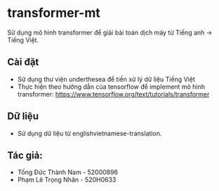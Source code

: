 # transformer-mt
Sử dụng mô hình transformer để giải bài toán dịch máy từ Tiếng anh -> Tiếng Việt.

## Cài đặt
- Sử dụng thư viện underthesea để tiền xử lý dữ liệu Tiếng Việt
- Thực hiện theo hướng dẫn của tensorflow để implement mô hình transformer:  https://www.tensorflow.org/text/tutorials/transformer
## Dữ liệu
- Sử dụng dữ liệu từ englishvietnamese-translation.
## Tác giả:
- Tống Đức Thành Nam - 52000896
- Phạm Lê Trọng Nhân - 520H0633